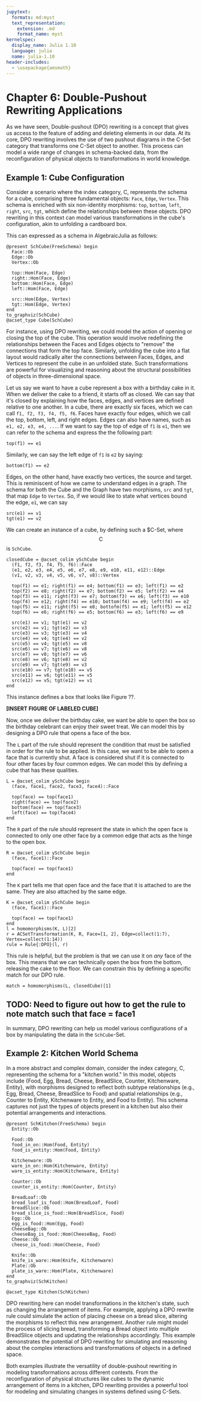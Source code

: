 ```yaml
---
jupytext:
  formats: md:myst
  text_representation:
    extension: .md
    format_name: myst
kernelspec:
  display_name: Julia 1.10
  language: julia
  name: julia-1.10
header-includes:
  - \usepackage{amsmath}
---
```


# Chapter 6: Double-Pushout Rewriting Applications

As we have seen, Double-pushout (DPO) rewriting is a concept that gives us access to the feature of adding and deleting elements in our data. At its core, DPO rewriting involves the use of two pushout diagrams in the $\mathsf{C}$-Set category that transforms one $\mathsf{C}$-Set object to another. This process can model a wide range of changes in schema-backed data, from the reconfiguration of physical objects to transformations in world knowledge.

## Example 1: Cube Configuration
Consider a scenario where the index category, $\mathsf{C}$, represents the schema for a cube, comprising three fundamental objects: `Face`, `Edge`, `Vertex`. This schema is enriched with six non-identity morphisms: `top`, `bottom`, `left`, `right`, `src`, `tgt`, which define the relationships between these objects. DPO rewriting in this context can model various transformations in the cube's configuration, akin to unfolding a cardboard box. 

This can expressed as a schema in AlgebraicJulia as follows:

```{code-cell}
@present SchCube(FreeSchema) begin
  Face::Ob
  Edge::Ob
  Vertex::Ob

  top::Hom(Face, Edge)
  right::Hom(Face, Edge)
  bottom::Hom(Face, Edge)
  left::Hom(Face, Edge)

  src::Hom(Edge, Vertex)
  tgt::Hom(Edge, Vertex)
end
to_graphviz(SchCube)
@acset_type Cube(SchCube)
```

For instance, using DPO rewriting, we could model the action of opening or closing the top of the cube. This operation would involve redefining the relationships between the Faces and Edges objects to "remove" the connections that form the top face. Similarly, unfolding the cube into a flat layout would radically alter the connections between Faces, Edges, and Vertices to represent the cube in an unfolded state. Such transformations are powerful for visualizing and reasoning about the structural possibilities of objects in three-dimensional space.

Let us say we want to have a cube represent a box with a birthday cake in it. When we deliver the cake to a friend, it starts off as closed. We can say that it's closed by explaining how the faces, edges, and vertices are defined relative to one another. In a cube, there are exactly six faces, which we can call `f1, f2, f3, f4, f5, f6`. Faces have exactly four edges, which we call the top, bottom, left, and right edges. Edges can also have names, such as `e1, e2, e3, e4, ...`. If we want to say the top of edge of `f1` is `e1`, then we can refer to the schema and express the the following part:

```
top(f1) == e1
```

Similarly, we can say the left edge of `f1` is `e2` by saying:

```
bottom(f1) == e2
```

Edges, on the other hand, have exactly two vertices, the source and target. This is reminiscent of how we came to understand edges in a graph. The schema for both the Cube and the Graph have two morphisms, `src` and `tgt`, that map `Edge` to `Vertex`. So, if we would like to state what vertices bound the edge, `e1`, we can say  

```
src(e1) == v1
tgt(e1) == v2
```

We can create an instance of a cube, by defining such a $$\mathsf{C}$-Set, where $$\mathsf{C}$$ is `SchCube`.

```{code-cell}
closedCube = @acset_colim ySchCube begin
  (f1, f2, f3, f4, f5, f6)::Face
  (e1, e2, e3, e4, e5, e6, e7, e8, e9, e10, e11, e12)::Edge
  (v1, v2, v3, v4, v5, v6, v7, v8)::Vertex

  top(f1) == e1; right(f1) == e4; bottom(f1) == e3; left(f1) == e2
  top(f2) == e8; right(f2) == e7; bottom(f2) == e5; left(f2) == e4
  top(f3) == e11; right(f3) == e7; bottom(f3) == e6; left(f3) == e10
  top(f4) == e12; right(f4) == e10; bottom(f4) == e9; left(f4) == e2
  top(f5) == e11; right(f5) == e8; bottofm(f5) == e1; left(f5) == e12
  top(f6) == e6; right(f6) == e5; bottom(f6) == e3; left(f6) == e9

  src(e1) == v1; tgt(e1) == v2
  src(e2) == v1; tgt(e2) == v3
  src(e3) == v3; tgt(e3) == v4
  src(e4) == v4; tgt(e4) == v2
  src(e5) == v4; tgt(e5) == v8
  src(e6) == v7; tgt(e6) == v8
  src(e7) == v8; tgt(e7) == v6
  src(e8) == v6; tgt(e8) == v2
  src(e9) == v7; tgt(e9) == v3
  src(e10) == v7; tgt(e10) == v5
  src(e11) == v6; tgt(e11) == v5
  src(e12) == v5; tgt(e12) == v1
end
```

This instance defines a box that looks like Figure ??. 

**[INSERT FIGURE OF LABELED CUBE]**

Now, once we deliver the birthday cake, we want be able to open the box so the birthday celebrant can enjoy their sweet treat. We can model this by designing a DPO rule that opens a face of the box.

The `L` part of the rule should represent the condition that must be satisfied in order for the rule to be applied. In this case, we want to be able to open a face that is currently shut. A face is considered shut if it is connected to four other faces by four common edges. We can model this by defining a cube that has these qualities. 

```{code-cell}
L = @acset_colim ySchCube begin
  (face, face1, face2, face3, face4)::Face

  top(face) == top(face1)
  right(face) == top(face2)
  bottom(face) == top(face3)
  left(face) == top(face4)
end
```

The `R` part of the rule should represent the state in which the open face is connected to only one other face by a common edge that acts as the hinge to the open box.

```{code-cell}
R = @acset_colim ySchCube begin
  (face, face1)::Face

  top(face) == top(face1)
end
```

The `K` part tells me that open face and the face that it is attached to are the same. They are also attached by the same edge.

```{code-cell}
K = @acset_colim ySchCube begin
  (face, face1)::Face

  top(face) == top(face1)
end
l = homomorphisms(K, L)[2]
r = ACSetTransformation(K, R, Face=[1, 2], Edge=collect(1:7), Vertex=collect(1:14))
rule = Rule{:DPO}(l, r)
```

This rule is helpful, but the problem is that we can use it on _any_ face of the box. This means that we can technically open the box from the bottom, releasing the cake to the floor. We can constrain this by defining a specific match for our DPO rule. 

```
match = homomorphisms(L, closedCube)[1]
```

## TODO: Need to figure out how to get the rule to note match such that face = face1

In summary, DPO rewriting can help us model various configurations of a box by manipulating the data in the `SchCube`-Set.

## Example 2: Kitchen World Schema
In a more abstract and complex domain, consider the index category, $\mathsf{C}$, representing the schema for a "kitchen world." In this model, objects include {Food, Egg, Bread, Cheese, BreadSlice, Counter, Kitchenware, Entity}, with morphisms designed to reflect both subtype relationships (e.g., Egg, Bread, Cheese, BreadSlice to Food) and spatial relationships (e.g., Counter to Entity, Kitchenware to Entity, and Food to Entity). This schema captures not just the types of objects present in a kitchen but also their potential arrangements and interactions.

```{code-cell}
@present SchKitchen(FreeSchema) begin
  Entity::Ob

  Food::Ob
  food_in_on::Hom(Food, Entity)
  food_is_entity::Hom(Food, Entity)

  Kitchenware::Ob
  ware_in_on::Hom(Kitchenware, Entity)
  ware_is_entity::Hom(Kitchenware, Entity)

  Counter::Ob
  counter_is_entity::Hom(Counter, Entity)

  BreadLoaf::Ob
  bread_loaf_is_food::Hom(BreadLoaf, Food)
  BreadSlice::Ob
  bread_slice_is_food::Hom(BreadSlice, Food)
  Egg::Ob
  egg_is_food::Hom(Egg, Food)
  CheeseBag::Ob
  cheeseBag_is_food::Hom(CheeseBag, Food)
  Cheese::Ob
  cheese_is_food::Hom(Cheese, Food)

  Knife::Ob
  knife_is_ware::Hom(Knife, Kitchenware)
  Plate::Ob
  plate_is_ware::Hom(Plate, Kitchenware)
end
to_graphviz(SchKitchen)

@acset_type Kitchen(SchKitchen)
```

DPO rewriting here can model transformations in the kitchen's state, such as changing the arrangement of items. For example, applying a DPO rewrite rule could simulate the action of placing cheese on a bread slice, altering the morphisms to reflect this new arrangement. Another rule might model the process of slicing bread, transforming a Bread object into multiple BreadSlice objects and updating the relationships accordingly. This example demonstrates the potential of DPO rewriting for simulating and reasoning about the complex interactions and transformations of objects in a defined space.

Both examples illustrate the versatility of double-pushout rewriting in modeling transformations across different contexts. From the reconfiguration of physical structures like cubes to the dynamic arrangement of items in a kitchen, DPO rewriting provides a powerful tool for modeling and simulating changes in systems defined using $\mathsf{C}$-Sets.

